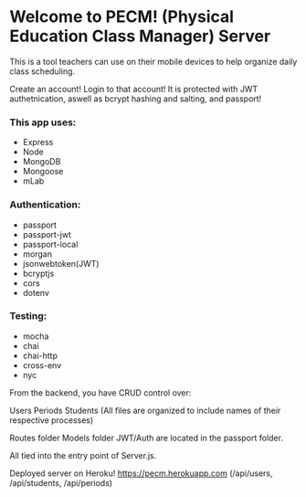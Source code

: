 # Welcome to PECM! (Physical Education Class Manager) Server
This is a tool teachers can use on their mobile devices to help organize daily class scheduling.

Create an account! Login to that account! It is protected with JWT authetnication, aswell as bcrypt hashing and salting, and passport!

### This app uses:
- Express
- Node
- MongoDB
- Mongoose
- mLab

### Authentication:
- passport
- passport-jwt
- passport-local
- morgan
- jsonwebtoken(JWT)
- bcryptjs
- cors
- dotenv

### Testing:
- mocha
- chai
- chai-http
- cross-env
- nyc

From the backend, you have CRUD control over:

Users
Periods
Students
(All files are organized to include names of their respective processes)

Routes folder
Models folder
JWT/Auth are located in the passport folder.

All tied into the entry point of Server.js.

Deployed server on Heroku!
https://pecm.herokuapp.com (/api/users, /api/students, /api/periods)
